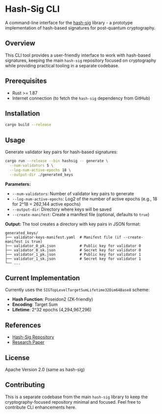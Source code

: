 # Hash-Sig CLI

A command-line interface for the [hash-sig](https://github.com/b-wagn/hash-sig) library - a prototype implementation of hash-based signatures for post-quantum cryptography.

## Overview

This CLI tool provides a user-friendly interface to work with hash-based signatures, keeping the main `hash-sig` repository focused on cryptography while providing practical tooling in a separate codebase.

## Prerequisites

- Rust >= 1.87
- Internet connection (to fetch the `hash-sig` dependency from GitHub)

## Installation

```bash
cargo build --release
```

## Usage

Generate validator key pairs for hash-based signatures:

```bash
cargo run --release --bin hashsig -- generate \
  --num-validators 5 \
  --log-num-active-epochs 18 \
  --output-dir ./generated_keys
```

**Parameters:**
- `--num-validators`: Number of validator key pairs to generate
- `--log-num-active-epochs`: Log2 of the number of active epochs (e.g., 18 for 2^18 = 262,144 active epochs)
- `--output-dir`: Directory where keys will be saved
- `--create-manifest`: Create a manifest file (optional, defaults to `true`)

**Output:**
The tool creates a directory with key pairs in JSON format:
```
generated_keys/
├── validator-keys-manifest.yaml  # Manifest file (if --create-manifest is true)
├── validator_0_pk.json           # Public key for validator 0
├── validator_0_sk.json           # Secret key for validator 0
├── validator_1_pk.json           # Public key for validator 1
├── validator_1_sk.json           # Secret key for validator 1
└── ...
```

## Current Implementation

Currently uses the `SIGTopLevelTargetSumLifetime32Dim64Base8` scheme:
- **Hash Function**: Poseidon2 (ZK-friendly)
- **Encoding**: Target Sum 
- **Lifetime**: 2^32 epochs (4,294,967,296)


## References

- [Hash-Sig Repository](https://github.com/b-wagn/hash-sig)
- [Research Paper](https://eprint.iacr.org/2025/055.pdf)

## License

Apache Version 2.0 (same as hash-sig)

## Contributing

This is a separate codebase from the main `hash-sig` library to keep the cryptography-focused repository minimal and focused. Feel free to contribute CLI enhancements here.
